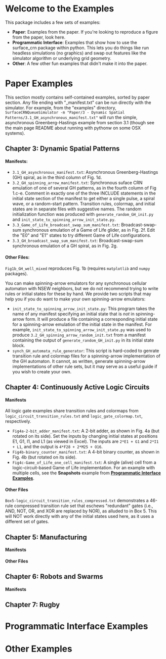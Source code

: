 Welcome to the Examples
=======================

This package includes a few sets of examples:
* **Paper**: Examples from the paper. If you're looking to reproduce a figure from the paper, look here.
* **Programmatic Interface**: Examples that show how to use the surface_crn package within python. This lets you do things like run headless simulations (no graphics) and swap out features like the simulator algorithm or underlying grid geometry. 
* **Other**: A few other fun examples that didn't make it into the paper.

Paper Examples
==============
This section mostly contains self-contained examples, sorted by paper section. Any file ending with "_manifest.txt" can be run directly with the simulator. For example, from the "examples" directory, `SurfaceCRNQueueSimulator -m "Paper/3 - Dynamic Spatial Patterns/3.1_GH_asynchronous_manifest.txt"` will run the simple, asynchronous Greenberg-Hastings example from section 3.1 (though see the main page README about running with pythonw on some OSX systems).

## Chapter 3: Dynamic Spatial Patterns

#### Manifests:
* `3.1_GH_asynchronous_manifest.txt`: Asynchronous Greenberg-Hastings (GH) spiral, as in the third column of Fig. 1d. 
* `3.2_GH_spinning_arrow_manifest.txt`: Synchronous suface CRN emulation of one of several GH patterns, as in the fourth column of Fig 1.c-e. Comment in exactly one of the three INCLUDE statements in the initial state section of the manifest to get either a single pulse, a spiral wave, or a random-start pattern. Transition rules, colormap, and initial states are in separate files with suggestive names. The random initialization function was produced with `generate_random_GH_init.py` and `init_state_to_spinning_arrow_init_state.py`.
* `3.3_Game_of_Life_broadcast_swap_sum_manifest.txt`: Broadcast-swap-sum synchronous emulation of a Game of Life glider, as in Fig. 2f. Edit the "E0" and "E1" states to try different Game of Life configurations.
* `3.3_GH_broadcast_swap_sum_manifest.txt`: Broadcast-swap-sum synchronous emulation of a GH spiral, as in Fig. 2g.

#### Other Files:

`Fig1b_GH_well_mixed` reproduces Fig. 1b (requires `matplotlib` and `numpy` packages).

You can make spinning-arrow emulators for any synchronous cellular automaton with NSEW neighbors, but we do not recommend trying to write rules or initial states for these by hand. We provide two scripts that may help you if you do want to make your own spinning-arrow emulators:
* `init_state_to_spinning_arrow_init_state.py`: This program takes the name of any manifest specifying an initial state that is *not* in spinning-arrow form. It will produce a file containing a corresponding initial state for a spinning-arrow emulation of the initial state in the manifest. For example, `init_state_to_spinning_arrow_init_state.py` was used to produce `3.2_GH_spinning_arrow_random_init.txt` from a manifest containing the output of `generate_random_GH_init.py` in its initial state block.
* `synch_GH_automata_rule_generator`: This script is hard-coded to genrate transition rule and colormap files for a spinning-arrow implementation of the GH automaton. It cannot, as written, generate spinning-arrow implementations of other rule sets, but it may serve as a useful guide if you wish to create your own.

## Chapter 4: Continuously Active Logic Circuits

#### Manifests

All logic gate examples share transition rules and colormaps from `logic_circuit_transition_rules.txt` and `logic_gate_colormap.txt`, respectively. 

* `Fig4a-2-bit_adder_manifest.txt`: A 2-bit adder, as shown in Fig. 4a (but rotated on its side). Set the inputs by changing initial states at positions E1, G1, I1, and L1 (as viewed in Excel). The inputs are `2*E1 + G1` and `2*I1 + L1`, and the output is `4*F28 + 2*M25 + O16`. 
* `Fig4b-binary_counter_manifest.txt`: A 4-bit binary counter, as shown in Fig. 4b (but rotated on its side).
* `Fig4c-Game_of_Life_one_cell_manifest.txt`: A single (alive) cell from a logic-circuit-based Game of Life implementation. For an example with multiple cells, see the **Snapshots** example from [**Programmatic Interface Examples**](#prog_interface_ex).

#### Other Files

`Box5-logic_circuit_transition_rules_compressed.txt` demonstrates a 46-rule compressed transition rule set that eschews "redundant" gates (i.e., AND, NOT, OR, and XOR are replaced by NOR), as alluded to in Box 5. This will NOT work directly with any of the initial states used here, as it uses a different set of gates.

## Chapter 5: Manufacturing

#### Manifests

#### Other Files


## Chapter 6: Robots and Swarms

#### Manifests

## Chapter 7: Rugby

<a name="prog_interface_ex"></a>Programmatic Interface Examples
===============================

Other Examples
==============